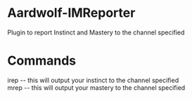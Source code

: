 # Aardwolf-IMReporter
Plugin to report Instinct and Mastery to the channel specified

# Commands  
irep <channel>    -- this will output your instinct to the channel specified  
mrep <channel>    -- this will output your mastery to the channel specified  
